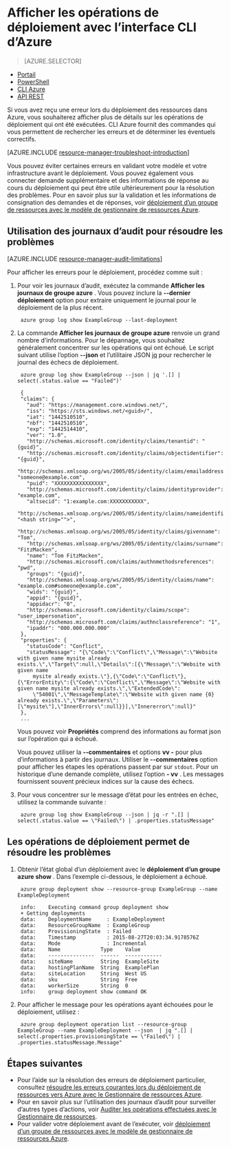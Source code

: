 <properties
   pageTitle="Afficher les opérations de déploiement avec l’interface CLI d’Azure | Microsoft Azure"
   description="Décrit l’utilisation de l’infrastructure du langage commun Azure pour détecter les problèmes de déploiement du Gestionnaire de ressources."
   services="azure-resource-manager,virtual-machines"
   documentationCenter=""
   tags="top-support-issue"
   authors="tfitzmac"
   manager="timlt"
   editor="tysonn"/>

<tags
   ms.service="azure-resource-manager"
   ms.devlang="na"
   ms.topic="article"
   ms.tgt_pltfrm="vm-multiple"
   ms.workload="infrastructure"
   ms.date="08/15/2016"
   ms.author="tomfitz"/>

# <a name="view-deployment-operations-with-azure-cli"></a>Afficher les opérations de déploiement avec l’interface CLI d’Azure

> [AZURE.SELECTOR]
- [Portail](resource-manager-troubleshoot-deployments-portal.md)
- [PowerShell](resource-manager-troubleshoot-deployments-powershell.md)
- [CLI Azure](resource-manager-troubleshoot-deployments-cli.md)
- [API REST](resource-manager-troubleshoot-deployments-rest.md)

Si vous avez reçu une erreur lors du déploiement des ressources dans Azure, vous souhaiterez afficher plus de détails sur les opérations de déploiement qui ont été exécutées. CLI Azure fournit des commandes qui vous permettent de rechercher les erreurs et de déterminer les éventuels correctifs.

[AZURE.INCLUDE [resource-manager-troubleshoot-introduction](../includes/resource-manager-troubleshoot-introduction.md)]

Vous pouvez éviter certaines erreurs en validant votre modèle et votre infrastructure avant le déploiement. Vous pouvez également vous connecter demande supplémentaire et des informations de réponse au cours du déploiement qui peut être utile ultérieurement pour la résolution des problèmes. Pour en savoir plus sur la validation et les informations de consignation des demandes et de réponses, voir [déploiement d’un groupe de ressources avec le modèle de gestionnaire de ressources Azure](resource-group-template-deploy-cli.md).

## <a name="use-audit-logs-to-troubleshoot"></a>Utilisation des journaux d’audit pour résoudre les problèmes

[AZURE.INCLUDE [resource-manager-audit-limitations](../includes/resource-manager-audit-limitations.md)]

Pour afficher les erreurs pour le déploiement, procédez comme suit :

1. Pour voir les journaux d’audit, exécutez la commande **Afficher les journaux de groupe azure** . Vous pouvez inclure la **--dernier déploiement** option pour extraire uniquement le journal pour le déploiement de la plus récent.

        azure group log show ExampleGroup --last-deployment

2. La commande **Afficher les journaux de groupe azure** renvoie un grand nombre d’informations. Pour le dépannage, vous souhaitez généralement concentrer sur les opérations qui ont échoué. Le script suivant utilise l’option **--json** et l’utilitaire JSON [jq](https://stedolan.github.io/jq/) pour rechercher le journal des échecs de déploiement.

        azure group log show ExampleGroup --json | jq '.[] | select(.status.value == "Failed")'
        
        {
        "claims": {
          "aud": "https://management.core.windows.net/",
          "iss": "https://sts.windows.net/<guid>/",
          "iat": "1442510510",
          "nbf": "1442510510",
          "exp": "1442514410",
          "ver": "1.0",
          "http://schemas.microsoft.com/identity/claims/tenantid": "{guid}",
          "http://schemas.microsoft.com/identity/claims/objectidentifier": "{guid}",
          "http://schemas.xmlsoap.org/ws/2005/05/identity/claims/emailaddress": "someone@example.com",
          "puid": "XXXXXXXXXXXXXXXX",
          "http://schemas.microsoft.com/identity/claims/identityprovider": "example.com",
          "altsecid": "1:example.com:XXXXXXXXXXX",
          "http://schemas.xmlsoap.org/ws/2005/05/identity/claims/nameidentifier": "<hash string="">",
          "http://schemas.xmlsoap.org/ws/2005/05/identity/claims/givenname": "Tom",
          "http://schemas.xmlsoap.org/ws/2005/05/identity/claims/surname": "FitzMacken",
          "name": "Tom FitzMacken",
          "http://schemas.microsoft.com/claims/authnmethodsreferences": "pwd",
          "groups": "{guid}",
          "http://schemas.xmlsoap.org/ws/2005/05/identity/claims/name": "example.com#someone@example.com",
          "wids": "{guid}",
          "appid": "{guid}",
          "appidacr": "0",
          "http://schemas.microsoft.com/identity/claims/scope": "user_impersonation",
          "http://schemas.microsoft.com/claims/authnclassreference": "1",
          "ipaddr": "000.000.000.000"
        },
        "properties": {
          "statusCode": "Conflict",
          "statusMessage": "{\"Code\":\"Conflict\",\"Message\":\"Website with given name mysite already exists.\",\"Target\":null,\"Details\":[{\"Message\":\"Website with given name
            mysite already exists.\"},{\"Code\":\"Conflict\"},{\"ErrorEntity\":{\"Code\":\"Conflict\",\"Message\":\"Website with given name mysite already exists.\",\"ExtendedCode\":
            \"54001\",\"MessageTemplate\":\"Website with given name {0} already exists.\",\"Parameters\":[\"mysite\"],\"InnerErrors\":null}}],\"Innererror\":null}"
        },
        ...

    Vous pouvez voir **Propriétés** comprend des informations au format json sur l’opération qui a échoué.

    Vous pouvez utiliser la **--commentaires** et options **vv -** pour plus d’informations à partir des journaux.  Utiliser le **--commentaires** option pour afficher les étapes les opérations passent par sur `stdout`. Pour un historique d’une demande complète, utilisez l’option **- vv** . Les messages fournissent souvent précieux indices sur la cause des échecs.

3. Pour vous concentrer sur le message d’état pour les entrées en échec, utilisez la commande suivante :

        azure group log show ExampleGroup --json | jq -r ".[] | select(.status.value == \"Failed\") | .properties.statusMessage"


## <a name="use-deployment-operations-to-troubleshoot"></a>Les opérations de déploiement permet de résoudre les problèmes

1. Obtenir l’état global d’un déploiement avec le **déploiement d’un groupe azure show** . Dans l’exemple ci-dessous, le déploiement a échoué.

        azure group deployment show --resource-group ExampleGroup --name ExampleDeployment
        
        info:    Executing command group deployment show
        + Getting deployments
        data:    DeploymentName     : ExampleDeployment
        data:    ResourceGroupName  : ExampleGroup
        data:    ProvisioningState  : Failed
        data:    Timestamp          : 2015-08-27T20:03:34.9178576Z
        data:    Mode               : Incremental
        data:    Name             Type    Value
        data:    ---------------  ------  ------------
        data:    siteName         String  ExampleSite
        data:    hostingPlanName  String  ExamplePlan
        data:    siteLocation     String  West US
        data:    sku              String  Free
        data:    workerSize       String  0
        info:    group deployment show command OK

2. Pour afficher le message pour les opérations ayant échouées pour le déploiement, utilisez :

        azure group deployment operation list --resource-group ExampleGroup --name ExampleDeployment --json  | jq ".[] | select(.properties.provisioningState == \"Failed\") | .properties.statusMessage.Message"


## <a name="next-steps"></a>Étapes suivantes

- Pour l’aide sur la résolution des erreurs de déploiement particulier, consultez [résoudre les erreurs courantes lors du déploiement de ressources vers Azure avec le Gestionnaire de ressources Azure](resource-manager-common-deployment-errors.md).
- Pour en savoir plus sur l’utilisation des journaux d’audit pour surveiller d’autres types d’actions, voir [Auditer les opérations effectuées avec le Gestionnaire de ressources](resource-group-audit.md).
- Pour valider votre déploiement avant de l’exécuter, voir [déploiement d’un groupe de ressources avec le modèle de gestionnaire de ressources Azure](resource-group-template-deploy.md).
